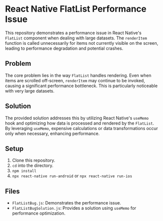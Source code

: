 # React Native FlatList Performance Issue

This repository demonstrates a performance issue in React Native's `FlatList` component when dealing with large datasets. The `renderItem` function is called unnecessarily for items not currently visible on the screen, leading to performance degradation and potential crashes.

## Problem

The core problem lies in the way `FlatList` handles rendering. Even when items are scrolled off-screen, `renderItem` may continue to be invoked, causing a significant performance bottleneck. This is particularly noticeable with very large datasets.

## Solution

The provided solution addresses this by utilizing React Native's `useMemo` hook and optimizing how data is processed and rendered by the `FlatList`. By leveraging `useMemo`, expensive calculations or data transformations occur only when necessary, enhancing performance.

## Setup

1.  Clone this repository.
2.  `cd` into the directory.
3.  `npm install`
4.  `npx react-native run-android` or `npx react-native run-ios`

## Files

*   `FlatListBug.js`: Demonstrates the performance issue.
*   `FlatListBugSolution.js`: Provides a solution using `useMemo` for performance optimization.